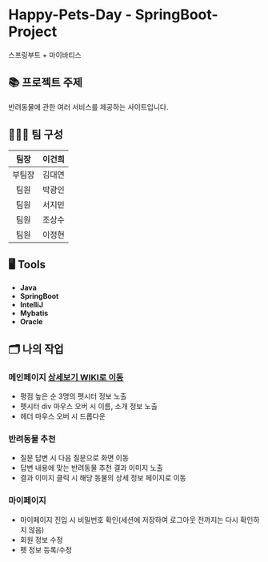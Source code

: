 # Happy-Pets-Day - SpringBoot-Project
스프링부트 + 마이바티스

## 📚 프로젝트 주제
반려동물에 관한 여러 서비스를 제공하는 사이트입니다.

## 🧑‍🤝‍🧑 팀 구성

|팀장|이건희|           
|:--:|:--:|
|부팀장|김대연| 
|팀원|박광인| 
|팀원|서지민| 
|팀원|조상수| 
|팀원|이정현|

## 🖥 Tools
- **Java**
- **SpringBoot**
- **IntelliJ**
- **Mybatis**
- **Oracle**

## 🗂 나의 작업
### 메인페이지 <a href="https://github.com/lee-geon-hee/happy-pets-day/wiki/%EA%B8%B0%EB%8A%A5%EC%86%8C%EA%B0%9C(%EB%A9%94%EC%9D%B8-%ED%8E%98%EC%9D%B4%EC%A7%80)"> 상세보기 WIKI로 이동</a>
- 평점 높은 순 3명의 펫시터 정보 노출
- 펫시터 div 마우스 오버 시 이름, 소개 정보 노출
- 헤더 마우스 오버 시 드롭다운
### 반려동물 추천
- 질문 답변 시 다음 질문으로 화면 이동
- 답변 내용에 맞는 반려동물 추천 결과 이미지 노출
- 결과 이미지 클릭 시 해당 동물의 상세 정보 페이지로 이동
### 마이페이지
- 마이페이지 진입 시 비밀번호 확인(세션에 저장하여 로그아웃 전까지는 다시 확인하지 않음)
- 회원 정보 수정
- 펫 정보 등록/수정

